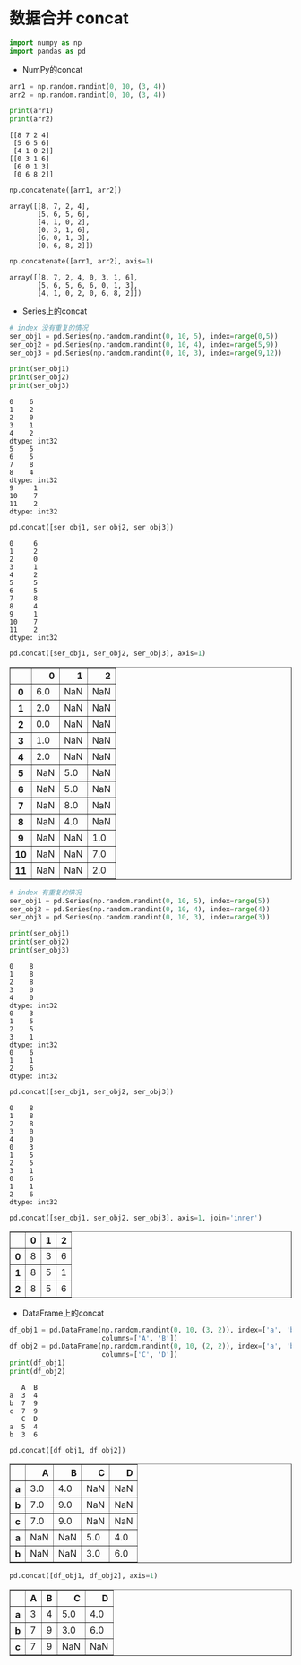 
# 数据合并 concat


```python
import numpy as np
import pandas as pd
```

* NumPy的concat


```python
arr1 = np.random.randint(0, 10, (3, 4))
arr2 = np.random.randint(0, 10, (3, 4))

print(arr1)
print(arr2)
```

    [[8 7 2 4]
     [5 6 5 6]
     [4 1 0 2]]
    [[0 3 1 6]
     [6 0 1 3]
     [0 6 8 2]]
    


```python
np.concatenate([arr1, arr2])
```




    array([[8, 7, 2, 4],
           [5, 6, 5, 6],
           [4, 1, 0, 2],
           [0, 3, 1, 6],
           [6, 0, 1, 3],
           [0, 6, 8, 2]])




```python
np.concatenate([arr1, arr2], axis=1)
```




    array([[8, 7, 2, 4, 0, 3, 1, 6],
           [5, 6, 5, 6, 6, 0, 1, 3],
           [4, 1, 0, 2, 0, 6, 8, 2]])



* Series上的concat


```python
# index 没有重复的情况
ser_obj1 = pd.Series(np.random.randint(0, 10, 5), index=range(0,5))
ser_obj2 = pd.Series(np.random.randint(0, 10, 4), index=range(5,9))
ser_obj3 = pd.Series(np.random.randint(0, 10, 3), index=range(9,12))

print(ser_obj1)
print(ser_obj2)
print(ser_obj3)
```

    0    6
    1    2
    2    0
    3    1
    4    2
    dtype: int32
    5    5
    6    5
    7    8
    8    4
    dtype: int32
    9     1
    10    7
    11    2
    dtype: int32
    


```python
pd.concat([ser_obj1, ser_obj2, ser_obj3])
```




    0     6
    1     2
    2     0
    3     1
    4     2
    5     5
    6     5
    7     8
    8     4
    9     1
    10    7
    11    2
    dtype: int32




```python
pd.concat([ser_obj1, ser_obj2, ser_obj3], axis=1)
```




<div>
<style>
    .dataframe thead tr:only-child th {
        text-align: right;
    }

    .dataframe thead th {
        text-align: left;
    }

    .dataframe tbody tr th {
        vertical-align: top;
    }
</style>
<table border="1" class="dataframe">
  <thead>
    <tr style="text-align: right;">
      <th></th>
      <th>0</th>
      <th>1</th>
      <th>2</th>
    </tr>
  </thead>
  <tbody>
    <tr>
      <th>0</th>
      <td>6.0</td>
      <td>NaN</td>
      <td>NaN</td>
    </tr>
    <tr>
      <th>1</th>
      <td>2.0</td>
      <td>NaN</td>
      <td>NaN</td>
    </tr>
    <tr>
      <th>2</th>
      <td>0.0</td>
      <td>NaN</td>
      <td>NaN</td>
    </tr>
    <tr>
      <th>3</th>
      <td>1.0</td>
      <td>NaN</td>
      <td>NaN</td>
    </tr>
    <tr>
      <th>4</th>
      <td>2.0</td>
      <td>NaN</td>
      <td>NaN</td>
    </tr>
    <tr>
      <th>5</th>
      <td>NaN</td>
      <td>5.0</td>
      <td>NaN</td>
    </tr>
    <tr>
      <th>6</th>
      <td>NaN</td>
      <td>5.0</td>
      <td>NaN</td>
    </tr>
    <tr>
      <th>7</th>
      <td>NaN</td>
      <td>8.0</td>
      <td>NaN</td>
    </tr>
    <tr>
      <th>8</th>
      <td>NaN</td>
      <td>4.0</td>
      <td>NaN</td>
    </tr>
    <tr>
      <th>9</th>
      <td>NaN</td>
      <td>NaN</td>
      <td>1.0</td>
    </tr>
    <tr>
      <th>10</th>
      <td>NaN</td>
      <td>NaN</td>
      <td>7.0</td>
    </tr>
    <tr>
      <th>11</th>
      <td>NaN</td>
      <td>NaN</td>
      <td>2.0</td>
    </tr>
  </tbody>
</table>
</div>




```python
# index 有重复的情况
ser_obj1 = pd.Series(np.random.randint(0, 10, 5), index=range(5))
ser_obj2 = pd.Series(np.random.randint(0, 10, 4), index=range(4))
ser_obj3 = pd.Series(np.random.randint(0, 10, 3), index=range(3))

print(ser_obj1)
print(ser_obj2)
print(ser_obj3)
```

    0    8
    1    8
    2    8
    3    0
    4    0
    dtype: int32
    0    3
    1    5
    2    5
    3    1
    dtype: int32
    0    6
    1    1
    2    6
    dtype: int32
    


```python
pd.concat([ser_obj1, ser_obj2, ser_obj3])
```




    0    8
    1    8
    2    8
    3    0
    4    0
    0    3
    1    5
    2    5
    3    1
    0    6
    1    1
    2    6
    dtype: int32




```python
pd.concat([ser_obj1, ser_obj2, ser_obj3], axis=1, join='inner')
```




<div>
<style>
    .dataframe thead tr:only-child th {
        text-align: right;
    }

    .dataframe thead th {
        text-align: left;
    }

    .dataframe tbody tr th {
        vertical-align: top;
    }
</style>
<table border="1" class="dataframe">
  <thead>
    <tr style="text-align: right;">
      <th></th>
      <th>0</th>
      <th>1</th>
      <th>2</th>
    </tr>
  </thead>
  <tbody>
    <tr>
      <th>0</th>
      <td>8</td>
      <td>3</td>
      <td>6</td>
    </tr>
    <tr>
      <th>1</th>
      <td>8</td>
      <td>5</td>
      <td>1</td>
    </tr>
    <tr>
      <th>2</th>
      <td>8</td>
      <td>5</td>
      <td>6</td>
    </tr>
  </tbody>
</table>
</div>



* DataFrame上的concat


```python
df_obj1 = pd.DataFrame(np.random.randint(0, 10, (3, 2)), index=['a', 'b', 'c'],
                       columns=['A', 'B'])
df_obj2 = pd.DataFrame(np.random.randint(0, 10, (2, 2)), index=['a', 'b'],
                       columns=['C', 'D'])
print(df_obj1)
print(df_obj2)
```

       A  B
    a  3  4
    b  7  9
    c  7  9
       C  D
    a  5  4
    b  3  6
    


```python
pd.concat([df_obj1, df_obj2])
```




<div>
<style>
    .dataframe thead tr:only-child th {
        text-align: right;
    }

    .dataframe thead th {
        text-align: left;
    }

    .dataframe tbody tr th {
        vertical-align: top;
    }
</style>
<table border="1" class="dataframe">
  <thead>
    <tr style="text-align: right;">
      <th></th>
      <th>A</th>
      <th>B</th>
      <th>C</th>
      <th>D</th>
    </tr>
  </thead>
  <tbody>
    <tr>
      <th>a</th>
      <td>3.0</td>
      <td>4.0</td>
      <td>NaN</td>
      <td>NaN</td>
    </tr>
    <tr>
      <th>b</th>
      <td>7.0</td>
      <td>9.0</td>
      <td>NaN</td>
      <td>NaN</td>
    </tr>
    <tr>
      <th>c</th>
      <td>7.0</td>
      <td>9.0</td>
      <td>NaN</td>
      <td>NaN</td>
    </tr>
    <tr>
      <th>a</th>
      <td>NaN</td>
      <td>NaN</td>
      <td>5.0</td>
      <td>4.0</td>
    </tr>
    <tr>
      <th>b</th>
      <td>NaN</td>
      <td>NaN</td>
      <td>3.0</td>
      <td>6.0</td>
    </tr>
  </tbody>
</table>
</div>




```python
pd.concat([df_obj1, df_obj2], axis=1)
```




<div>
<style>
    .dataframe thead tr:only-child th {
        text-align: right;
    }

    .dataframe thead th {
        text-align: left;
    }

    .dataframe tbody tr th {
        vertical-align: top;
    }
</style>
<table border="1" class="dataframe">
  <thead>
    <tr style="text-align: right;">
      <th></th>
      <th>A</th>
      <th>B</th>
      <th>C</th>
      <th>D</th>
    </tr>
  </thead>
  <tbody>
    <tr>
      <th>a</th>
      <td>3</td>
      <td>4</td>
      <td>5.0</td>
      <td>4.0</td>
    </tr>
    <tr>
      <th>b</th>
      <td>7</td>
      <td>9</td>
      <td>3.0</td>
      <td>6.0</td>
    </tr>
    <tr>
      <th>c</th>
      <td>7</td>
      <td>9</td>
      <td>NaN</td>
      <td>NaN</td>
    </tr>
  </tbody>
</table>
</div>




```python

```

